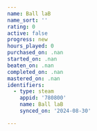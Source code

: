 ```yaml
---
name: Ball laB
name_sort: ''
rating: 0
active: false
progress: new
hours_played: 0
purchased_on: .nan
started_on: .nan
beaten_on: .nan
completed_on: .nan
mastered_on: .nan
identifiers:
  - type: steam
    appid: '780800'
    name: Ball laB
    synced_on: '2024-08-30'

---
```

